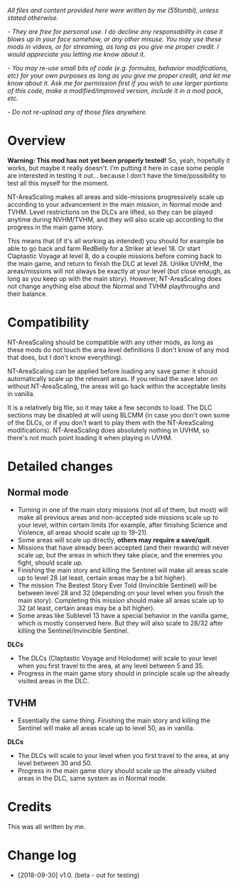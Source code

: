 *All files and content provided here were written by me (55tumbl), unless stated otherwise.*

*- They are free for personal use. I do decline any responsability in case it blows up in your face somehow, or any other misuse.
You may use these mods in videos, or for streaming, as long as you give me proper credit. I would appreciate you letting me know about it.*

*- You may re-use small bits of code (e.g. formulas, behavior modifications, etc) for your own purposes as long as you give me proper credit, and let me know about it.
Ask me for permission first if you wish to use larger portions of this code, make a modified/improved version, include it in a mod pack, etc.*

*- Do not re-upload any of those files anywhere.*

# Overview

**Warning: This mod has not yet been properly tested!**
So, yeah, hopefully it works, but maybe it really doesn't. I'm putting it here in case some people are interested in testing it out...
because I don't have the time/possibility to test all this myself for the moment.

NT-AreaScaling makes all areas and side-missions progressively scale up according to your advancement in the main mission, in Normal mode and TVHM. Level restrictions on the DLCs are lifted, so they can be played anytime during NVHM/TVHM, and they will also scale up according to the progress in the main game story.

This means that (if it's all working as intended) you should for example be able to go back and farm RedBelly for a Striker at level 18. Or start Claptastic Voyage at level 8, do a couple missions before coming back to the main game, and return to finish the DLC at level 28. Unlike UVHM, the areas/missions will not always be exactly at your level (but close enough, as long as you keep up with the main story). However, NT-AreaScaling does not change anything else about the Normal and TVHM playthroughs and their balance.


# Compatibility

NT-AreaScaling should be compatible with any other mods, as long as these mods do not touch the area level definitions (I don't know of any mod that does, but I don't know everything).

NT-AreaScaling can be applied before loading any save game: it should automatically scale up the relevant areas. If you reload the save later on without NT-AreaScaling, the areas will go back within the acceptable limits in vanilla.

It is a relatively big file, so it may take a few seconds to load. The DLC sections may be disabled at will using BLCMM (in case you don't own some of the DLCs, or if you don't want to play them with the NT-AreaScaling modifications). NT-AreaScaling does absolutely nothing in UVHM, so there's not much point loading it when playing in UVHM.


# Detailed changes

## Normal mode

* Turning in one of the main story missions (not all of them, but most) will make all previous areas and non-accepted side missions scale up to your level, within certain limits (for example, after finishing Science and Violence, all areas should scale up to 19-21).
* Some areas will scale up directly, **others may require a save/quit**.
* Missions that have already been accepted (and their rewards) will never scale up, but the areas in which they take place, and the enemies you fight, should scale up.
* Finishing the main story and killing the Sentinel will make all areas scale up to level 28 (at least, certain areas may be a bit higher).
* The mission The Bestest Story Ever Told (Invincible Sentinel) will be between level 28 and 32 (depending on your level when you finish the main story). Completing this mission should make all areas scale up to 32 (at least, certain areas may be a bit higher).
* Some areas like Sublevel 13 have a special behavior in the vanilla game, which is mostly conserved here. But they will also scale to 28/32 after killing the Sentinel/Invincible Sentinel.

**DLCs**
* The DLCs (Claptastic Voyage and Holodome) will scale to your level when you first travel to the area, at any level between 5 and 35.
* Progress in the main game story should in principle scale up the already visited areas in the DLC.

## TVHM

* Essentially the same thing. Finishing the main story and killing the Sentinel will make all areas scale up to level 50, as in vanilla.

**DLCs**
* The DLCs will scale to your level when you first travel to the area, at any level between 30 and 50.
* Progress in the main game story should scale up the already visited areas in the DLC, same system as in Normal mode.

# Credits

This was all written by me.

# Change log

* [2018-09-30] v1.0. (beta - out for testing)
